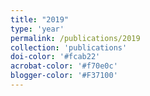 ```yaml
---
title: "2019"
type: 'year'
permalink: /publications/2019
collection: 'publications'
doi-color: '#fcab22'
acrobat-color: '#f70e0c'
blogger-color: '#F37100'
---
```

